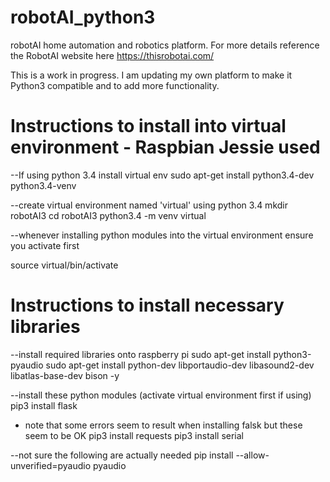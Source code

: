 # robotAI_python3
robotAI home automation and robotics platform. For more details reference the RobotAI website here https://thisrobotai.com/

This is a work in progress. I am updating my own platform to make it Python3 compatible and to add more functionality.

# Instructions to install into virtual environment - Raspbian Jessie used

--If using python 3.4 install virtual env
  sudo apt-get install python3.4-dev python3.4-venv

--create virtual environment named 'virtual' using python 3.4
  mkdir robotAI3
  cd robotAI3
  python3.4 -m venv virtual

--whenever installing python modules into the virtual environment ensure you activate first

source virtual/bin/activate

# Instructions to install necessary libraries
--install required libraries onto raspberry pi
sudo apt-get install python3-pyaudio
sudo apt-get install python-dev libportaudio-dev libasound2-dev libatlas-base-dev bison -y

--install these python modules (activate virtual environment first if using)
pip3 install flask
* note that some errors seem to result when installing falsk but these seem to be OK
pip3 install requests
pip3 install serial

--not sure the following are actually needed
pip install --allow-unverified=pyaudio pyaudio




